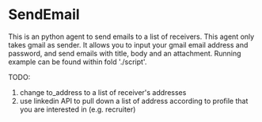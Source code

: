 # SendEmail

This is an python agent to send emails to a list of receivers. This agent only takes gmail as sender. It allows you to input your gmail email address and password, and send emails with title, body and an attachment. Running example can be found within fold './script'.

TODO:

  1. change to_address to a list of receiver's addresses
  2. use linkedin API to pull down a list of address according to profile that you are interested in (e.g. recruiter)
